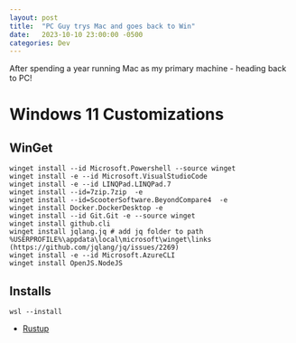 ```yaml
---
layout: post
title:  "PC Guy trys Mac and goes back to Win"
date:   2023-10-10 23:00:00 -0500
categories: Dev
---
```


After spending a year running Mac as my primary machine - heading back to PC!

# Windows 11 Customizations

## WinGet

```
winget install --id Microsoft.Powershell --source winget
winget install -e --id Microsoft.VisualStudioCode
winget install -e --id LINQPad.LINQPad.7
winget install --id=7zip.7zip  -e
winget install --id=ScooterSoftware.BeyondCompare4  -e
winget install Docker.DockerDesktop -e
winget install --id Git.Git -e --source winget
winget install github.cli
winget install jqlang.jq # add jq folder to path %USERPROFILE%\appdata\local\microsoft\winget\links (https://github.com/jqlang/jq/issues/2269)
winget install -e --id Microsoft.AzureCLI
winget install OpenJS.NodeJS
```

## Installs

```
wsl --install
```

- [Rustup](rustup.rs)

